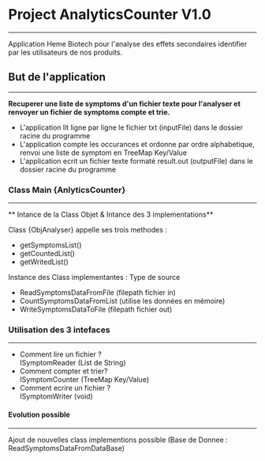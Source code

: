 # Project AnalyticsCounter V1.0
***
Application Heme Biotech pour l'analyse des effets secondaires identifier par les utilisateurs de nos produits.

## But de l'application
***
**Recuperer une liste de symptoms d'un fichier texte pour l'analyser et renvoyer un fichier de symptoms compte et trie.**<br>
- L'application lit ligne par ligne le fichier txt (inputFile) dans le dossier racine du programme
- L'application compte les occurances et ordonne par ordre alphabetique, renvoi une liste de symptom en TreeMap Key/Value
- L'application ecrit un fichier texte formaté result.out (outputFile) dans le dossier racine du programme

### Class Main {AnlyticsCounter}
***
** Intance de la Class Objet & Intance des 3 implementations**

Class {ObjAnalyser} appelle ses trois methodes :
 - getSymptomsList()
 - getCountedList()
 - getWritedList()

Instance des Class implementantes : Type de source
- ReadSymptomsDataFromFile (filepath fichier in)
- CountSymptomsDataFromList (utilise les données en mémoire)
- WriteSymptomsDataToFile (filepath fichier out)

### Utilisation des 3 intefaces
***
- Comment lire un fichier ? <br>ISymptomReader (List de String)
- Comment compter et trier? <br>ISymptomCounter (TreeMap Key/Value)
- Comment ecrire un fichier ? <br>ISymptomWriter (void)

#### Evolution possible
***
Ajout de nouvelles class implementions possible (Base de Donnee : ReadSymptomsDataFromDataBase)